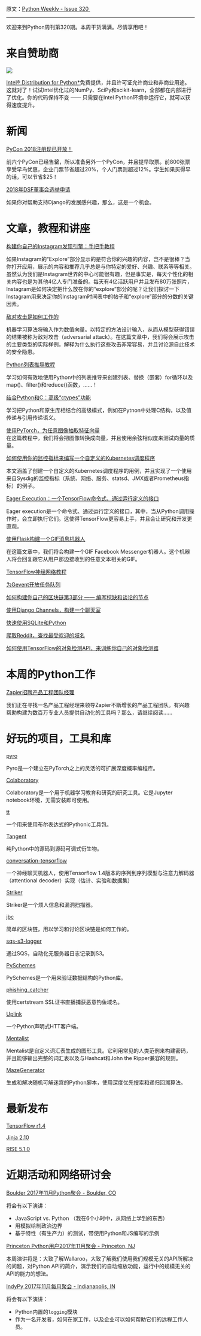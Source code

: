 原文：[Python Weekly - Issue 320 ](http://eepurl.com/c-Jfrr)

---

欢迎来到Python周刊第320期。本周干货满满。尽情享用吧！
  
# 来自赞助商  

[![](https://gallery.mailchimp.com/e2e180baf855ac797ef407fc7/images/b88ddabb-e48c-4fbd-af9a-fe48f8a98690.png)](https://goo.gl/wlxnDm)

[Intel® Distribution for Python*](https://software.intel.com/en-us/distribution-for-python?utm_source=9Nov2017%20ad%20Python%20weekly&utm_medium=email&utm_campaign=Nov%202017%20Python%20Weekly%20newsletter)免费提供，并且许可证允许商业和非商业用途。这就对了！试试Intel优化过的NumPy、SciPy和scikit-learn，全部都在内部进行了优化。你的代码保持不变 —— 只需要在Intel Python环境中运行它，就可以获得速度提升。
  
  
# 新闻  
  
[PyCon 2018注册现已开放！](https://pycon.blogspot.com/2017/11/pycon-2018-registration-is-now-open.html)

前六个PyCon已经售罄，所以准备另外一个PyCon，并且提早取票。前800张票享受早鸟优惠，企业门票节省超过20%，个人门票则超过12%。学生如果买得早的话，可以节省$25！
  
[2018年DSF董事会选举申请](https://www.djangoproject.com/weblog/2017/nov/07/2018-dsf-board-election-application/)

如果你对帮助支持Django的发展感兴趣，那么，这是一个机会。
  
  
# 文章，教程和讲座  
  
[构建你自己的Instagram发现引擎：手把手教程](https://getstream.io/blog/building-instagram-discovery-engine-step-step-tutorial/)

如果Instagram的“Explore”部分显示的是符合你的兴趣的内容，岂不是很棒？当你打开应用，展示的内容和推荐几乎总是与你特定的爱好、兴趣、联系等等相关。虽然认为我们是Instagram世界的中心可能很有趣，但是事实是，每天个性化的相关内容也是为其他4亿人专门准备的。每天有4亿活跃用户并且发布80万张照片，Instagram是如何决定把什么放在你的“explore”部分的呢？让我们探讨一下Instagram用来决定你的Instagram时间表中的帖子和“explore”部分的分数的关键因素。
  
[敌对攻击是如何工作的](http://blog.ycombinator.com/how-adversarial-attacks-work/)

机器学习算法将输入作为数值向量。以特定的方法设计输入，从而从模型获得错误的结果被称为敌对攻击（adversarial attack）。在这篇文章中，我们将会展示攻击的主要类型的实际样例，解释为什么执行这些攻击非常容易，并且讨论源自此技术的安全隐患。
  
[Python列表推导教程](https://www.datacamp.com/community/tutorials/python-list-comprehension)

学习如何有效地使用Python中的列表推导来创建列表、替换（嵌套）for循环以及map()、filter()和reduce()函数，……！
  
[结合Python和C：高级“ctypes”功能](https://dbader.org/blog/python-ctypes-tutorial-part-2#)  

学习把Python和原生库相结合的高级模式，例如在Pytnon中处理C结构，以及值传递与引用传递语义。
  
[使用PyTorch，为任意图像抽取特征向量](https://becominghuman.ai/extract-a-feature-vector-for-any-image-with-pytorch-9717561d1d4c)  
在这篇教程中，我们将会把图像转换成向量，并且使用余弦相似度来测试向量的质量。
  
[如何使用你的监控指标来编写一个自定义的Kubernetes调度程序](https://sysdig.com/blog/kubernetes-scheduler/)

本文涵盖了创建一个自定义的Kubernetes调度程序的用例，并且实现了一个使用来自Sysdig的监控指标（系统、网络、服务、statsd、JMX或者Prometheus指标）的例子。
  
[Eager Execution：一个TensorFlow命令式、通过运行定义的接口](https://research.googleblog.com/2017/10/eager-execution-imperative-define-by.html)  

Eager execution是一个命令式、通过运行定义的接口，其中，当从Python调用操作时，会立即执行它们。这使得TensorFlow更容易上手，并且会让研究和开发更直观。
  
[使用Flask构建一个GIF消息机器人](https://medium.com/codebagng/building-a-gif-messenger-bot-with-flask-fcdca58e581c)  

在这篇文章中，我们将会构建一个GIF Facebook Messenger机器人。这个机器人将会回复跟它从用户那边接收到的任意文本相关的GIF。
  
[TensorFlow神经网络教程](http://stackabuse.com/tensorflow-neural-network-tutorial/)  
  
[为Gevent开放任务队列](http://charlesleifer.com/blog/ditching-the-task-queue-for-gevent/)   
  
[如何构建你自己的区块链第3部分 —— 编写挖缺和谈论的节点](https://bigishdata.com/2017/11/02/build-your-own-blockchain-part-3-writing-nodes-that-mine/)  
  
[使用Django Channels，构建一个聊天室](https://www.ploggingdev.com/2017/11/building-a-chat-room-using-django-channels/)  
  
[快速使用SQLite和Python](http://charlesleifer.com/blog/going-fast-with-sqlite-and-python/)  
  
[爬取Reddit，查找最受欢迎的域名](https://www.find-me.co/blog/reddit_creators)  
  
[如何使用TensorFlow的对象检测API，来训练你自己的对象检测器](https://towardsdatascience.com/how-to-train-your-own-object-detector-with-tensorflows-object-detector-api-bec72ecfe1d9)  
  
  
# 本周的Python工作  
  
[Zapier招聘产品工程团队经理](http://jobs.pythonweekly.com/jobs/product-engineering-team-manager/)

我们正在寻找一名产品工程经理来领导Zapier不断增长的产品工程团队。有兴趣帮助构建为数百万专业人员提供自动化的工具吗？那么，请继续阅读……

  
# 好玩的项目，工具和库  
  
[pyro](https://github.com/uber/pyro)  

Pyro是一个建立在PyTorch之上的灵活的可扩展深度概率编程库。
  
[Colaboratory](https://research.google.com/colaboratory/unregistered.html)   

Colaboratory是一个用于机器学习教育和研究的研究工具。它是Jupyter notebook环境，无需安装即可使用。
  
[tt](https://github.com/welchbj/tt)  

一个用来使用布尔表达式的Pythonic工具包。
  
[Tangent](https://github.com/google/tangent)  

纯Python中的源码到源码可调式衍生物。
  
[conversation-tensorflow](https://github.com/DongjunLee/conversation-tensorflow)  

一个神经聊天机器人，使用Tensorflow 1.4版本的序列到序列模型与注意力解码器（attentional decoder）实现（估计、实验和数据集）

[Striker](https://github.com/UltimateHackers/Striker)  

Striker是一个烦人信息和漏洞扫描器。
  
[jbc](https://github.com/jackschultz/jbc)  

简单的区块链，用以学习和讨论区块链是如何工作的。
  
[sqs-s3-logger](https://github.com/ellimilial/sqs-s3-logger)  

通过SQS，自动化无服务器日志记录到S3。
  
[PySchemes](https://github.com/shivylp/pyschemes)   

PySchemes是一个用来验证数据结构的Python库。
  
[phishing_catcher](https://github.com/x0rz/phishing_catcher)  

使用certstream SSL证书直播捕获恶意钓鱼域名。
  
[Uplink](https://github.com/prkumar/uplink)  

一个Python声明式HTT客户端。  
  
[Mentalist](https://github.com/sc0tfree/mentalist)  

Mentalist是自定义词汇表生成的图形工具。它利用常见的人类范例来构建密码，并且能够输出完整的词汇表以及与Hashcat和John the Ripper兼容的规则。
  
[MazeGenerator](https://github.com/jostbr/MazeGenerator)   

生成和解决随机可解迷宫的Python脚本，使用深度优先搜索和递归回溯算法。
  
  
# 最新发布  
  
[TensorFlow r1.4](https://developers.googleblog.com/2017/11/announcing-tensorflow-r14.html)  
  
[Jinja 2.10](https://github.com/pallets/jinja/releases/tag/2.10)  
  
[RISE 5.1.0](http://www.damian.oquanta.info/posts/rise-510-is-out.html )  
  
  
# 近期活动和网络研讨会  
  
[Boulder 2017年11月Python聚会 - Boulder, CO](https://www.meetup.com/BoulderPython/events/239106676/)  

将会有以下演讲：

  * JavaScript vs. Python （我在6个小时中，从网络上学到的东西）
  * 用模拟绘制政治边界
  * 基于特性（有生产力）的测试，带使用Python和JS编写的示例

  
[Princeton Python用户2017年11月聚会 - Princeton, NJ](https://www.meetup.com/pug-ip/events/244002972/)

本周演讲将是：大致了解Wallaroo，大致了解我们使用我们规模无关的API所解决的问题，对Python API的简介，演示我们的自动缩放功能，运行中的规模无关的API的能力的想法。
  
[IndyPy 2017年11月每月聚会 - Indianapolis, IN](https://www.meetup.com/indypy/events/243754572/)

将会有以下演讲：

  * Python内置的`logging`模块
  * 作为一名开发者，如何在家工作，以及企业可以如何帮助它们的远程工作人员。

